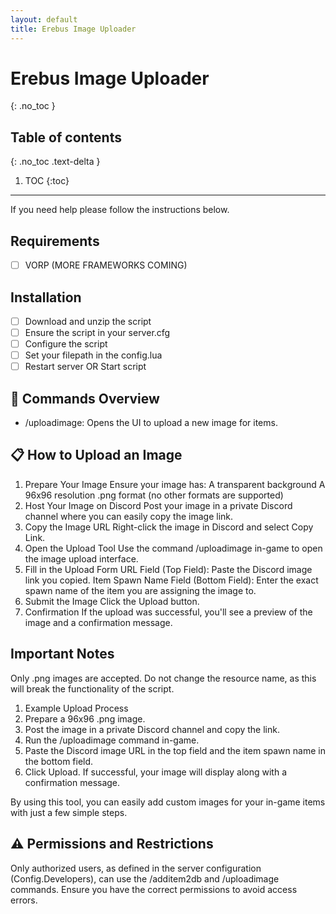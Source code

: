 ```yaml
---
layout: default
title: Erebus Image Uploader
---
```


# Erebus Image Uploader
{: .no_toc }

## Table of contents
{: .no_toc .text-delta }

1. TOC
{:toc}

---

If you need help please follow the instructions below.

## Requirements
- [ ] VORP (MORE FRAMEWORKS COMING)

## Installation
- [ ] Download and unzip the script
- [ ] Ensure the script in your server.cfg
- [ ] Configure the script
- [ ] Set your filepath in the config.lua
- [ ] Restart server OR Start script

## 📖 Commands Overview
- /uploadimage: Opens the UI to upload a new image for items.



## 📋 How to Upload an Image

1. Prepare Your Image
Ensure your image has:
A transparent background
A 96x96 resolution
.png format (no other formats are supported)
2. Host Your Image on Discord
Post your image in a private Discord channel where you can easily copy the image link.
3. Copy the Image URL
Right-click the image in Discord and select Copy Link.
4. Open the Upload Tool
Use the command /uploadimage in-game to open the image upload interface.
5. Fill in the Upload Form
URL Field (Top Field): Paste the Discord image link you copied.
Item Spawn Name Field (Bottom Field): Enter the exact spawn name of the item you are assigning the image to.
6. Submit the Image
Click the Upload button.
7. Confirmation
If the upload was successful, you'll see a preview of the image and a confirmation message.



## Important Notes
Only .png images are accepted.
Do not change the resource name, as this will break the functionality of the script.
1. Example Upload Process
2. Prepare a 96x96 .png image.
3. Post the image in a private Discord channel and copy the link.
4. Run the /uploadimage command in-game.
5. Paste the Discord image URL in the top field and the item spawn name in the bottom field.
6. Click Upload. If successful, your image will display along with a confirmation message.

By using this tool, you can easily add custom images for your in-game items with just a few simple steps.

##  ⚠️ Permissions and Restrictions
Only authorized users, as defined in the server configuration (Config.Developers), can use the /additem2db and /uploadimage commands. Ensure you have the correct permissions to avoid access errors.
